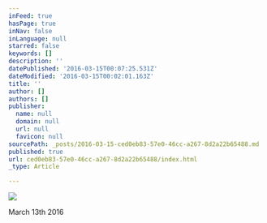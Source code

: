 ```yaml
---
inFeed: true
hasPage: true
inNav: false
inLanguage: null
starred: false
keywords: []
description: ''
datePublished: '2016-03-15T00:07:25.531Z'
dateModified: '2016-03-15T00:02:01.163Z'
title: ''
author: []
authors: []
publisher:
  name: null
  domain: null
  url: null
  favicon: null
sourcePath: _posts/2016-03-15-ced0eb83-57e0-46cc-a267-8d2a22b65488.md
published: true
url: ced0eb83-57e0-46cc-a267-8d2a22b65488/index.html
_type: Article

---
```

![](https://the-grid-user-content.s3-us-west-2.amazonaws.com/1b2b6e15-6953-4702-8865-6d906c8d18f2.jpg)

March 13th 2016